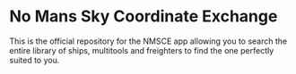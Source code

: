 # No Mans Sky Coordinate Exchange

This is the official repository for the NMSCE app allowing you to search the entire library of ships, multitools and freighters to find the one perfectly suited to you.

